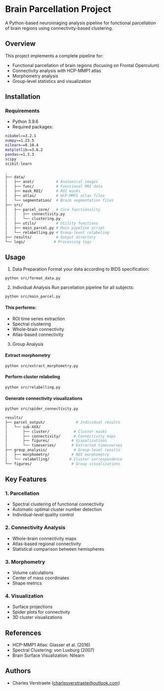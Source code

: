 # Brain Parcellation Project

A Python-based neuroimaging analysis pipeline for functional parcellation of brain regions using connectivity-based clustering.

## Overview

This project implements a complete pipeline for:
- Functional parcellation of brain regions (focusing on Frontal Operculum)
- Connectivity analysis with HCP-MMP1 atlas
- Morphometry analysis
- Group-level statistics and visualization

## Installation

### Requirements
- Python 3.9.6
- Required packages:

```bash
nibabel==3.2.1
numpy==1.23.5
nilearn==0.10.4
matplotlib==3.6.2
pandas==1.3.3
scipy
scikit-learn

.
├── data/
│   ├── anat/          # Anatomical images
│   ├── func/          # Functional MRI data
│   ├── mask_ROI/      # ROI masks
│   ├── atlas/         # HCP-MMP1 atlas files
│   └── segmentation/  # Brain segmentation files
├── src/
│   ├── parcel_core/   # Core functionality
│   │   ├── connectivity.py
│   │   └── clustering.py
│   ├── utils/         # Utility functions
│   ├── main_parcel.py # Main pipeline script
│   └── relabelling.py # Group-level relabeling
├── results/           # Output directory
└── logs/             # Processing logs

```

## Usage

1. Data Preparation
Format your data according to BIDS specification:
```
python src/format_data.py
```

2. Individual Analysis
Run parcellation pipeline for all subjects:
```
python src/main_parcel.py
```

#### This performs:

- ROI time series extraction
- Spectral clustering
- Whole-brain connectivity
- Atlas-based connectivity

3. Group Analysis

#### Extract morphometry
```
python src/extract_morphometry.py
```
#### Perform cluster relabeling
```
python src/relabelling.py
```
#### Generate connectivity visualizations
```bash
python src/spider_connectivity.py

results/
├── parcel_output/              # Individual results
│   └── sub-XXX/
│       ├── cluster/           # Cluster masks
│       ├── connectivity/      # Connectivity maps
│       ├── figures/          # Visualizations
│       └── timeseries/       # Extracted timecourses
├── group_analysis/            # Group-level results
│   ├── morphometry/          # ROI morphometry
│   └── relabelling/         # Cluster correspondence
└── figures/                  # Group visualizations
```

## Key Features

### 1. Parcellation
- Spectral clustering of functional connectivity
- Automatic optimal cluster number detection 
- Individual-level quality control

### 2. Connectivity Analysis
- Whole-brain connectivity maps
- Atlas-based regional connectivity
- Statistical comparison between hemispheres

### 3. Morphometry
- Volume calculations
- Center of mass coordinates
- Shape metrics

### 4. Visualization
- Surface projections
- Spider plots for connectivity
- 3D cluster visualizations

## References
- HCP-MMP1 Atlas: Glasser et al. (2016)
- Spectral Clustering: von Luxburg (2007)
- Brain Surface Visualization: Nilearn

## Authors
- Charles Verstraete (<charlesverstraete@outlook.com>)